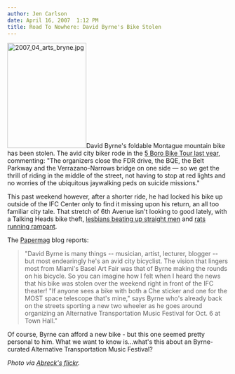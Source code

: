 ```yaml
---
author: Jen Carlson
date: April 16, 2007  1:12 PM
title: Road To Nowhere: David Byrne's Bike Stolen
---
```


<p><img alt="2007_04_arts_bryne.jpg" src="https://web.archive.org/web/20120203181419im_/http://www.gothamist.com/attachments/arts_jen/2007_04_arts_bryne.jpg" width="180" height="240" class="left">David Byrne&apos;s foldable Montague mountain bike has been stolen. The avid city biker rode in the <a href="https://web.archive.org/web/20120203181419/http://journal.davidbyrne.com/2006/05/5706_cia_5boro_.html">5 Boro Bike Tour last year</a>, commenting: &quot;The organizers close the FDR drive, the BQE, the Belt Parkway and the Verrazano-Narrows bridge on one side &#x2014; so we get the thrill of riding in the middle of the street, not having to stop at red lights and no worries of the ubiquitous jaywalking peds on suicide missions.&quot;</p>

<p>This past weekend however, after a shorter ride, he had locked his bike up outside of the IFC Center only to find it missing upon his return, an all too familiar city tale. That stretch of 6th Avenue isn&apos;t looking to good lately, with a Talking Heads bike theft, <a href="https://web.archive.org/web/20120203181419/http://www.gothamist.com/2007/04/12/lesbians_on_tri.php">lesbians beating up straight men</a> and <a href="https://web.archive.org/web/20120203181419/http://www.gothamist.com/2007/02/23/west_village_re.php">rats running rampant</a>.</p>

<p>The <a href="https://web.archive.org/web/20120203181419/http://www.papermag.com/blogs/2007/04/david_byrnes_bike_stolen.php">Papermag</a> blog reports:</p>

<blockquote>&quot;David Byrne is many things -- musician, artist, lecturer, blogger -- but most endearingly he&apos;s an avid city bicyclist. The vision that lingers most from Miami&apos;s Basel Art Fair was that of Byrne making the rounds on his bicycle. So you can imagine how I felt when I heard the news that his bike was stolen over the weekend right in front of the IFC theater! &quot;If anyone sees a bike with both a Che sticker and one for the MOST space telescope that&apos;s mine,&quot; says Byrne who&apos;s already back on the streets sporting a new two wheeler as he goes around organizing an Alternative Transportation Music Festival for Oct. 6 at Town Hall.&quot;</blockquote>

<p>Of course, Byrne can afford a new bike - but this one seemed pretty personal to him. What we want to know is...what&apos;s this about an Byrne-curated Alternative Transportation Music Festival?</p>

<p><em>Photo via <a href="https://web.archive.org/web/20120203181419/http://www.flickr.com/photos/abreck/295937773">Abreck&apos;s flickr</a>.</em></p>